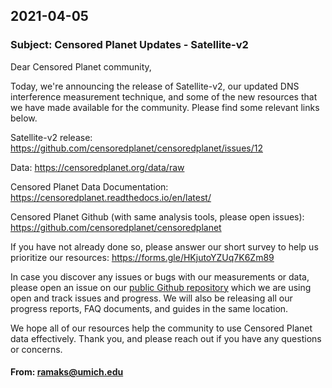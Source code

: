 ## 2021-04-05
### Subject: Censored Planet Updates - Satellite-v2

Dear Censored Planet community, 

Today, we're announcing the release of Satellite-v2, our updated DNS interference measurement technique, and some of the new resources that we have made available for the community. Please find some relevant links below. 

Satellite-v2 release: https://github.com/censoredplanet/censoredplanet/issues/12

Data: https://censoredplanet.org/data/raw

Censored Planet Data Documentation: https://censoredplanet.readthedocs.io/en/latest/

Censored Planet Github (with same analysis tools, please open issues): https://github.com/censoredplanet/censoredplanet

If you have not already done so, please answer our short survey to help us prioritize our resources:  https://forms.gle/HKjutoYZUq7K6Zm89

In case you discover any issues or bugs with our measurements or data, please open an issue on our [public Github repository](https://github.com/censoredplanet/censoredplanet) which we are using open and track issues and progress. We will also be releasing all our progress reports, FAQ documents, and guides in the same location.   

We hope all of our resources help the community to use Censored Planet data effectively. Thank you, and please reach out if you have any questions or concerns. 

#### From: ramaks@umich.edu
